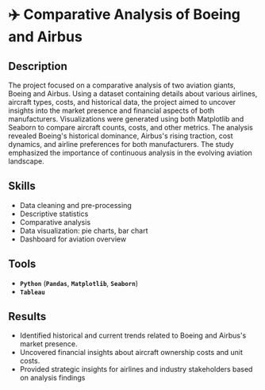 # ✈️ Comparative Analysis of Boeing and Airbus

## Description

The project focused on a comparative analysis of two aviation giants, Boeing and Airbus. Using a dataset containing details about various airlines, aircraft types, costs, and historical data, the project aimed to uncover insights into the market presence and financial aspects of both manufacturers. Visualizations were generated using both Matplotlib and Seaborn to compare aircraft counts, costs, and other metrics. The analysis revealed Boeing's historical dominance, Airbus's rising traction, cost dynamics, and airline preferences for both manufacturers. The study emphasized the importance of continuous analysis in the evolving aviation landscape.

## Skills

- Data cleaning and pre-processing
- Descriptive statistics
- Comparative analysis
- Data visualization: pie charts, bar chart
- Dashboard for aviation overview

## Tools

- **`Python`** (**`Pandas`**, **`Matplotlib`**, **`Seaborn`**)
- **`Tableau`**

## Results

- Identified historical and current trends related to Boeing and Airbus's market presence.
- Uncovered financial insights about aircraft ownership costs and unit costs.
- Provided strategic insights for airlines and industry stakeholders based on analysis findings

